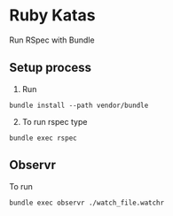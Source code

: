 # Ruby Katas

Run RSpec with Bundle

## Setup process

1. Run 
```
bundle install --path vendor/bundle
```
<!-- alternative `bundle config set path vendor/bundle ` -->

2. To run rspec type 
```
bundle exec rspec
```

## Observr

To run 
```
bundle exec observr ./watch_file.watchr
```
